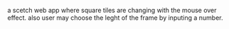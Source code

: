 a scetch web app where square tiles are changing with the mouse over effect. 
also user may choose the leght of the frame by inputing a number.